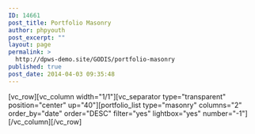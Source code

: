 ```yaml
---
ID: 14661
post_title: Portfolio Masonry
author: phpyouth
post_excerpt: ""
layout: page
permalink: >
  http://dpws-demo.site/GODIS/portfolio-masonry
published: true
post_date: 2014-04-03 09:35:48
---
```

[vc_row][vc_column width="1/1"][vc_separator type="transparent" position="center" up="40"][portfolio_list type="masonry" columns="2" order_by="date" order="DESC" filter="yes" lightbox="yes" number="-1"][/vc_column][/vc_row]